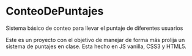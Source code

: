 # ConteoDePuntajes
Sistema básico de conteo para llevar  el puntaje de diferentes usuarios

Este es un proyecto con el objetivo de manejar de forma más prolija un sistema de puntajes en clase.
Esta hecho en JS vanilla, CSS3 y HTML5.
